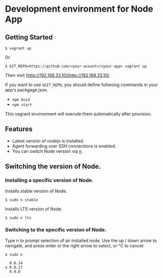 # Development environment for Node App

## Getting Started

```
$ vagrant up
```

Or

```
$ GIT_REPO=https://github.com/<your-acount>/<your-app> vagrant up
```

Then visit [http://192.168.33.10](http://192.168.33.10).

If you want to use `$GIT_REPO`, you should define follwoing commands in your app's packgage.json.

* `npm buid`
* `npm start`

This vagrant environment will execute them automatically after provision.

## Features

* Latest version of nodejs is installed.
* Agent forwarding over SSH connections is enabled.
* You can switch Node version via [n](https://github.com/tj/n).

## Switching the version of Node.

### Installing a specific version of Node.

Installs stable version of Node.

```
$ sudo n stable
```

Installs LTS version of Node.

```
$ sudo n lts
```

### Switching to the specific version of Node.

Type n to prompt selection of an installed node. Use the up / down arrow to navigate, and press enter or the right arrow to select, or ^C to cancel:

```
$ sudo n

  0.8.14
ο 0.8.17
  0.9.6
```
